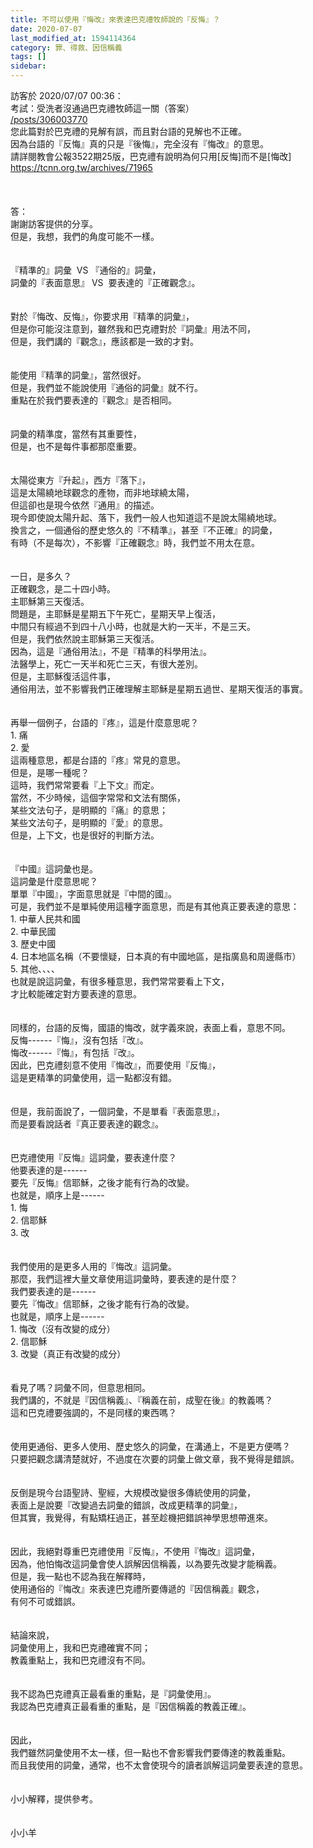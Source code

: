 ```yaml
---
title: 不可以使用『悔改』來表達巴克禮牧師說的『反悔』？
date: 2020-07-07
last_modified_at: 1594114364
category: 罪、得救、因信稱義
tags: []
sidebar: 
---
```


<div>訪客於 2020/07/07 00:36：</div>
<div>考試：受洗者沒通過巴克禮牧師這一關（答案）</div>
<div><a href="/posts/306003770" target="_blank">/posts/306003770</a></div>
<div>您此篇對於巴克禮的見解有誤，而且對台語的見解也不正確。</div>
<div>因為台語的『反悔』真的只是『後悔』，完全沒有『悔改』的意思。</div>
<div>請詳閱教會公報3522期25版，巴克禮有說明為何只用[反悔]而不是[悔改]</div>
<div><a href="https://tcnn.org.tw/archives/71965" target="_blank">https://tcnn.org.tw/archives/71965</a></div>
<div> </div>
<div> </div>
<div> </div>
<div>答：</div>
<div>謝謝訪客提供的分享。</div>
<div>但是，我想，我們的角度可能不一樣。</div>
<div> </div>
<div> </div>
<div>『精準的』詞彙  VS 『通俗的』詞彙，</div>
<div>詞彙的『表面意思』 VS  要表達的『正確觀念』。</div>
<div> </div>
<div> </div>
<div>對於『悔改、反悔』，你要求用『精準的詞彙』，</div>
<div>但是你可能沒注意到，雖然我和巴克禮對於『詞彙』用法不同，</div>
<div>但是，我們講的『觀念』，應該都是一致的才對。</div>
<div> </div>
<div> </div>
<div>能使用『精準的詞彙』，當然很好。</div>
<div>但是，我們並不能說使用『通俗的詞彙』就不行。</div>
<div>重點在於我們要表達的『觀念』是否相同。</div>
<div> </div>
<div> </div>
<div>詞彙的精準度，當然有其重要性，</div>
<div>但是，也不是每件事都那麼重要。</div>
<div> </div>
<div> </div>
<div>太陽從東方『升起』，西方『落下』，</div>
<div>這是太陽繞地球觀念的產物，而非地球繞太陽，</div>
<div>但這卻也是現今依然『通用』的描述。</div>
<div>現今即使說太陽升起、落下，我們一般人也知道這不是說太陽繞地球。</div>
<div>換言之，一個通俗的歷史悠久的『不精準』，甚至『不正確』的詞彙，</div>
<div>有時（不是每次），不影響『正確觀念』時，我們並不用太在意。</div>
<div> </div>
<div> </div>
<div>一日，是多久？</div>
<div>正確觀念，是二十四小時。</div>
<div>主耶穌第三天復活。</div>
<div>問題是，主耶穌是星期五下午死亡，星期天早上復活，</div>
<div>中間只有經過不到四十八小時，也就是大約一天半，不是三天。</div>
<div>但是，我們依然說主耶穌第三天復活。</div>
<div>因為，這是『通俗用法』，不是『精準的科學用法』。</div>
<div>法醫學上，死亡一天半和死亡三天，有很大差別。</div>
<div>但是，主耶穌復活這件事，</div>
<div>通俗用法，並不影響我們正確理解主耶穌是星期五過世、星期天復活的事實。</div>
<div> </div>
<div> </div>
<div>再舉一個例子，台語的『疼』，這是什麼意思呢？</div>
<div>1.<span style="white-space:pre"> </span>痛</div>
<div>2.<span style="white-space:pre"> </span>愛</div>
<div>這兩種意思，都是台語的『疼』常見的意思。</div>
<div>但是，是哪一種呢？</div>
<div>這時，我們常常要看『上下文』而定。</div>
<div>當然，不少時候，這個字常常和文法有關係，</div>
<div>某些文法句子，是明顯的『痛』的意思；</div>
<div>某些文法句子，是明顯的『愛』的意思。</div>
<div>但是，上下文，也是很好的判斷方法。</div>
<div> </div>
<div> </div>
<div>『中國』這詞彙也是。</div>
<div>這詞彙是什麼意思呢？</div>
<div>單單『中國』，字面意思就是『中間的國』。</div>
<div>可是，我們並不是單純使用這種字面意思，而是有其他真正要表達的意思：</div>
<div>1.<span style="white-space:pre"> </span>中華人民共和國</div>
<div>2.<span style="white-space:pre"> </span>中華民國</div>
<div>3.<span style="white-space:pre"> </span>歷史中國</div>
<div>4.<span style="white-space:pre"> </span>日本地區名稱（不要懷疑，日本真的有中國地區，是指廣島和周邊縣市）</div>
<div>5.<span style="white-space:pre"> </span>其他、、、、</div>
<div>也就是說這詞彙，有很多種意思，我們常常要看上下文，</div>
<div>才比較能確定對方要表達的意思。</div>
<div> </div>
<div> </div>
<div>同樣的，台語的反悔，國語的悔改，就字義來說，表面上看，意思不同。</div>
<div>反悔------『悔』，沒有包括『改』。</div>
<div>悔改------『悔』，有包括『改』。</div>
<div>因此，巴克禮刻意不使用『悔改』，而要使用『反悔』，</div>
<div>這是更精準的詞彙使用，這一點都沒有錯。</div>
<div> </div>
<div> </div>
<div>但是，我前面說了，一個詞彙，不是單看『表面意思』，</div>
<div>而是要看說話者『真正要表達的觀念』。</div>
<div> </div>
<div> </div>
<div>巴克禮使用『反悔』這詞彙，要表達什麼？</div>
<div>他要表達的是------</div>
<div>要先『反悔』信耶穌，之後才能有行為的改變。</div>
<div>也就是，順序上是------</div>
<div>1.<span style="white-space:pre"> </span>悔</div>
<div>2.<span style="white-space:pre"> </span>信耶穌</div>
<div>3.<span style="white-space:pre"> </span>改</div>
<div> </div>
<div> </div>
<div>我們使用的是更多人用的『悔改』這詞彙。</div>
<div>那麼，我們這裡大量文章使用這詞彙時，要表達的是什麼？</div>
<div>我們要表達的是------</div>
<div>要先『悔改』信耶穌，之後才能有行為的改變。</div>
<div>也就是，順序上是------</div>
<div>1.<span style="white-space:pre"> </span>悔改（沒有改變的成分）</div>
<div>2.<span style="white-space:pre"> </span>信耶穌</div>
<div>3.<span style="white-space:pre"> </span>改變（真正有改變的成分）</div>
<div> </div>
<div> </div>
<div>看見了嗎？詞彙不同，但意思相同。</div>
<div>我們講的，不就是『因信稱義』、『稱義在前，成聖在後』的教義嗎？</div>
<div>這和巴克禮要強調的，不是同樣的東西嗎？</div>
<div> </div>
<div> </div>
<div>使用更通俗、更多人使用、歷史悠久的詞彙，在溝通上，不是更方便嗎？</div>
<div>只要把觀念講清楚就好，不過度在次要的詞彙上做文章，我不覺得是錯誤。</div>
<div> </div>
<div> </div>
<div>反倒是現今台語聖詩、聖經，大規模改變很多傳統使用的詞彙，</div>
<div>表面上是說要『改變過去詞彙的錯誤，改成更精準的詞彙』，</div>
<div>但其實，我覺得，有點矯枉過正，甚至趁機把錯誤神學思想帶進來。</div>
<div> </div>
<div> </div>
<div>因此，我絕對尊重巴克禮使用『反悔』，不使用『悔改』這詞彙，</div>
<div>因為，他怕悔改這詞彙會使人誤解因信稱義，以為要先改變才能稱義。</div>
<div>但是，我一點也不認為我在解釋時，</div>
<div>使用通俗的『悔改』來表達巴克禮所要傳遞的『因信稱義』觀念，</div>
<div>有何不可或錯誤。</div>
<div> </div>
<div> </div>
<div>結論來說，</div>
<div>詞彙使用上，我和巴克禮確實不同；</div>
<div>教義重點上，我和巴克禮沒有不同。</div>
<div> </div>
<div> </div>
<div>我不認為巴克禮真正最看重的重點，是『詞彙使用』。</div>
<div>我認為巴克禮真正最看重的重點，是『因信稱義的教義正確』。</div>
<div> </div>
<div> </div>
<div>因此，</div>
<div>我們雖然詞彙使用不太一樣，但一點也不會影響我們要傳達的教義重點。</div>
<div>而且我使用的詞彙，通常，也不太會使現今的讀者誤解這詞彙要表達的意思。</div>
<div> </div>
<div> </div>
<div>小小解釋，提供參考。</div>
<div> </div>
<div> </div>
<div>小小羊</div>
